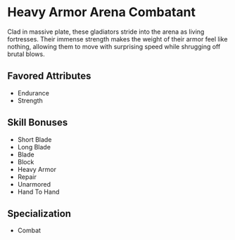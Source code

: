 # Heavy Armor Arena Combatant

Clad in massive plate, these gladiators stride into the arena as living fortresses. Their immense strength makes the weight of their armor feel like nothing, allowing them to move with surprising speed while shrugging off brutal blows. 
## Favored Attributes
- Endurance
- Strength

## Skill Bonuses
- Short Blade
- Long Blade
- Blade
- Block
- Heavy Armor
- Repair
- Unarmored
- Hand To Hand

## Specialization
- Combat